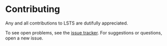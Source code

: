 # Contributing

Any and all contributions to LSTS are dutifully appreciated.

To see open problems, see the [issue tracker](https://github.com/andrew-johnson-4/CompilersIndex/issues). For suggestions or questions, open a new issue.
